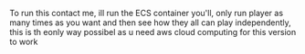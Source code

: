 To run this contact me, ill run the ECS container you'll, only run player as many times as you want and then see how they all can play independently, this is th eonly way possibel as u need aws cloud computing for this version to work
